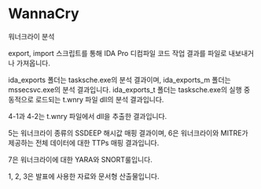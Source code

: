 # WannaCry
워너크라이 분석

export, import 스크립트를 통해 IDA Pro 디컴파일 코드 작업 결과를 파일로 내보내거나 가져옵니다.

ida_exports 폴더는 tasksche.exe의 분석 결과이며, ida_exports_m 폴더는 mssecsvc.exe의 분석 결과입니다.
ida_exports_t 폴더는 tasksche.exe의 실행 중 동적으로 로드되는 t.wnry 파일 dll의 분석 결과입니다.

4-1과 4-2는 t.wnry 파일에서 dll을 추출한 결과입니다.

5는 워너크라이 종류의 SSDEEP 해시값 매핑 결과이며, 6은 워너크라이와 MITRE가 제공하는 전체 데이터에 대한 TTPs 매핑 결과입니다.

7은 워너크라이에 대한 YARA와 SNORT룰입니다.

1, 2, 3은 발표에 사용한 자료와 문서형 산출물입니다.